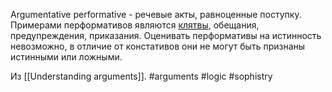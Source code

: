 Argumentative performative - речевые акты, равноценные поступку. Примерами перформативов являются [клятвы](https://ru.wikipedia.org/wiki/%D0%9A%D0%BB%D1%8F%D1%82%D0%B2%D0%B0), обещания, предупреждения, приказания. Оценивать перформативы на истинность невозможно, в отличие от констативов они не могут быть признаны истинными или ложными.

Из [[Understanding arguments]].
#arguments #logic #sophistry 